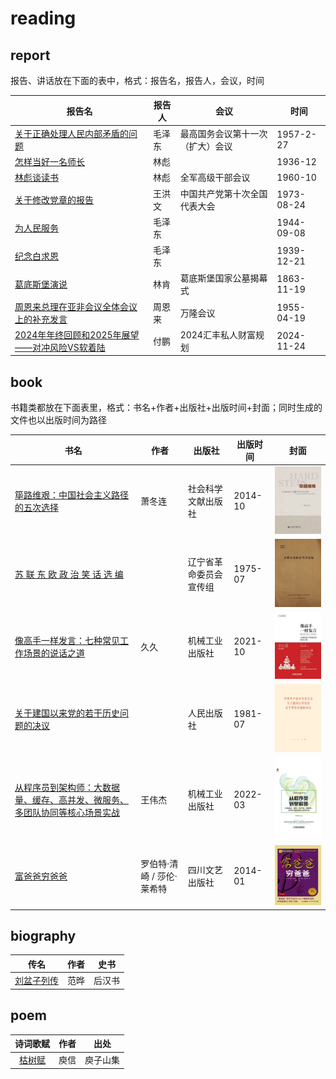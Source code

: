# reading

## report

报告、讲话放在下面的表中，格式：报告名，报告人，会议，时间

| 报告名 | 报告人 | 会议 | 时间 |
|---|---|---|---|
| [关于正确处理人民内部矛盾的问题](report/1957/02/570227-mzd/README.md) | 毛泽东 | 最高国务会议第十一次（扩大）会议 | 1957-2-27 |
| [怎样当好一名师长](report/1936/12/3612-lb/README.md) | 林彪 |  | 1936-12 |
| [林彪谈读书](report/1960/10/6010-lb/README.md) | 林彪 | 全军高级干部会议 | 1960-10 |
| [关于修改党章的报告](report/1973/08/3001-1379/README.md) | 王洪文 | 中国共产党第十次全国代表大会 | 1973-08-24 |
| [为人民服务](report/1944/09/440908-mzd/README.md) | 毛泽东 | | 1944-09-08 |
| [纪念白求恩](report/1939/12/391221-mzd/README.md) | 毛泽东 | | 1939-12-21 |
| [葛底斯堡演说](report/1863/11/631119-lincoln/README.md) | 林肯 | 葛底斯堡国家公墓揭幕式 | 1863-11-19 |
| [周恩来总理在亚非会议全体会议上的补充发言](report/1955/04/550419-zel/README.md) | 周恩来 | 万隆会议 | 1955-04-19 |
| [2024年年终回顾和2025年展望——对冲风险VS软着陆](report/2024/11/241124-fp/README.md) | 付鹏 | 2024汇丰私人财富规划 | 2024-11-24 |

## book

书籍类都放在下面表里，格式：书名+作者+出版社+出版时间+封面；同时生成的文件也以出版时间为路径

| 书名 | 作者 | 出版社 | 出版时间 | 封面 |
|---|---|---|---|---|
| [筚路维艰：中国社会主义路径的五次选择](book/2014/10/978-7-5097-6324-7/README.md) | 萧冬连 | 社会科学文献出版社 | 2014-10 | ![](book/2014/10/978-7-5097-6324-7/image/978-7-5097-6324-7.thumb.jpg) |
| [苏 联 东 欧 政 治 笑 话 选 编](book/1975/07/sldozzxhxb/README.md) |  | 辽宁省革命委员会宣传组 | 1975-07 | ![](book/1975/07/sldozzxhxb/image/sldozzxhxb.thumb.jpg) |
| [像高手一样发言：七种常见工作场景的说话之道](book/2021/10/978-7-111-66385-0/README.md) | 久久 | 机械工业出版社 | 2021-10 | ![](book/2021/10/978-7-111-66385-0/image/978-7-111-66385-0.thumb.jpg) |
| [关于建国以来党的若干历史问题的决议](book/1981/07/3001-1794/README.md) |  | 人民出版社 | 1981-07 | ![](book/1981/07/3001-1794/image/3001-1794.thumb.jpg) |
| [从程序员到架构师：大数据量、缓存、高并发、微服务、多团队协同等核心场景实战](book/2022/03/978-7-111-69984-2/README.md) | 王伟杰 | 机械工业出版社 | 2022-03 | ![](book/2022/03/978-7-111-69984-2/image/978-7-111-69984-2.thumb.jpg) |
| [富爸爸穷爸爸](book/2014/01/978-7-5411-3812-6/README.md) | 罗伯特·清崎 / 莎伦·莱希特 | 四川文艺出版社 | 2014-01 | ![](book/2014/01/978-7-5411-3812-6/image/978-7-5411-3812-6.thumb.jpg) |

## biography

| 传名 | 作者 | 史书 |
|:---:|---|---|
| [刘盆子列传](biography/houhanshu/liupenzizhuan/README.md) | 范晔 | 后汉书 |

## poem

| 诗词歌赋 | 作者 | 出处 |
|:---:|---|---|
| [枯树赋](poem/yuxin/kushufu/README.md) | 庾信 | 庾子山集 |
